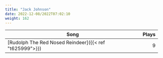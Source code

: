 ```yaml
---
title: "Jack Johnson"
date: 2022-12-08/2022T07:02:10
weight: 162
---
```




 Song | Plays 
----- | -----:
[Rudolph The Red Nosed Reindeer]({{< ref "t625999">}}) | 9
